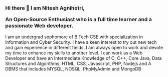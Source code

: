### Hi there 👋 I am Nitesh Agnihotri, <p>An Open-Source Enthusiast who is a full time learner and a passionate Web developer.</p>
I am an undergrad sophomore of B.Tech CSE with specialization in Information and Cyber Security. I have a keen interest to try out new tech and gain experience in different fields. I am always open to work and devote my time to enhance my skills to another level. I can work as a Web Developer and have an Intermediate Knowledge of C, C++, Core Java, Data Structures and Algorithms, HTML, CSS, Javascript, PHP, Nodejs and A DBMS that includes MYSQL, NOSQL, PhpMyAdmin and MongoDB

<!--
**niteshagnihotri/niteshagnihotri** is a ✨ _special_ ✨ repository because its `README.md` (this file) appears on your GitHub profile.

Here are some ideas to get you started:

- 🔭 I’m currently working on ...
- 🌱 I’m currently learning ...
- 👯 I’m looking to collaborate on ...
- 🤔 I’m looking for help with ...
- 💬 Ask me about ...
- 📫 How to reach me: ...
- 😄 Pronouns: ...
- ⚡ Fun fact: ...
-->
